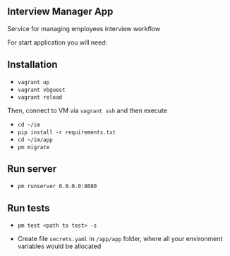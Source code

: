 ## Interview Manager App

Service for managing employees interview workflow

For start application you will need:

## Installation

* `vagrant up`
* `vagrant vbguest`
* `vagrant reload`

Then, connect to VM via `vagrant ssh` and then execute

* `cd ~/im`
* `pip install -r requirements.txt`
* `cd ~/im/app`
* `pm migrate`

## Run server

* `pm runserver 0.0.0.0:8080`

## Run tests

* `pm test <path to test> -s`

* Create file `secrets.yaml` in `/app/app` folder, where all your environment variables would be allocated

